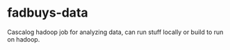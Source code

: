 # fadbuys-data

Cascalog hadoop job for analyzing data, can run stuff locally or build to run on hadoop.
